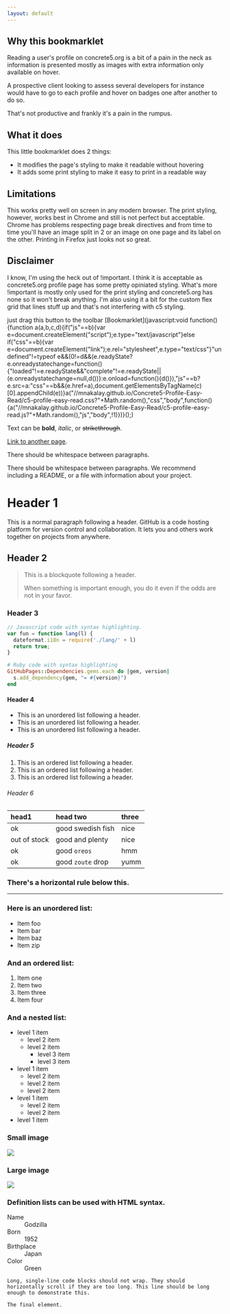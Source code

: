 ```yaml
---
layout: default
---
```


## Why this bookmarklet
Reading a user's profile on concrete5.org is a bit of a pain in the neck as information is presented mostly as images with extra information only available on hover.

A prospective client looking to assess several developers for instance would have to go to each profile and hover on badges one after another to do so.

That's not productive and frankly it's a pain in the rumpus.

## What it does
This little bookmarklet does 2 things:

  - It modifies the page's styling to make it readable without hovering
  - It adds some print styling to make it easy to print in a readable way

## Limitations
This works pretty well on screen in any modern browser.
The print styling, however, works best in Chrome and still is not perfect but acceptable.
Chrome has problems respecting page break directives and from time to time you'll have an image split in 2 or an image on one page and its label on the other.
Printing in Firefox just looks not so great.

## Disclaimer
I know, I'm using the heck out of !important.
I think it is acceptable as concrete5.org profile page has some pretty opiniated styling. What's more !important is mostly only used for the print styling and concrete5.org has none so it won't break anything.
I'm also using it a bit for the custom flex grid that lines stuff up and that's not interfering with c5 styling.

just drag this button to the toolbar
[Bookmarklet](javascript:void function(){function a(a,b,c,d){if("js"==b){var e=document.createElement("script");e.type="text/javascript"}else if("css"==b){var e=document.createElement("link");e.rel="stylesheet",e.type="text/css"}"undefined"!=typeof e&&(0!=d&&(e.readyState?e.onreadystatechange=function(){"loaded"!=e.readyState&&"complete"!=e.readyState||(e.onreadystatechange=null,d())}:e.onload=function(){d()}),"js"==b?e.src=a:"css"==b&&(e.href=a),document.getElementsByTagName(c)[0].appendChild(e))}a("//mnakalay.github.io/Concrete5-Profile-Easy-Read/c5-profile-easy-read.css?"+Math.random(),"css","body",function(){a("//mnakalay.github.io/Concrete5-Profile-Easy-Read/c5-profile-easy-read.js?"+Math.random(),"js","body",!1)})}();)

Text can be **bold**, _italic_, or ~~strikethrough~~.

[Link to another page](another-page).

There should be whitespace between paragraphs.

There should be whitespace between paragraphs. We recommend including a README, or a file with information about your project.

# [](#header-1)Header 1

This is a normal paragraph following a header. GitHub is a code hosting platform for version control and collaboration. It lets you and others work together on projects from anywhere.

## [](#header-2)Header 2

> This is a blockquote following a header.
>
> When something is important enough, you do it even if the odds are not in your favor.

### [](#header-3)Header 3

```js
// Javascript code with syntax highlighting.
var fun = function lang(l) {
  dateformat.i18n = require('./lang/' + l)
  return true;
}
```

```ruby
# Ruby code with syntax highlighting
GitHubPages::Dependencies.gems.each do |gem, version|
  s.add_dependency(gem, "= #{version}")
end
```

#### [](#header-4)Header 4

*   This is an unordered list following a header.
*   This is an unordered list following a header.
*   This is an unordered list following a header.

##### [](#header-5)Header 5

1.  This is an ordered list following a header.
2.  This is an ordered list following a header.
3.  This is an ordered list following a header.

###### [](#header-6)Header 6

| head1        | head two          | three |
|:-------------|:------------------|:------|
| ok           | good swedish fish | nice  |
| out of stock | good and plenty   | nice  |
| ok           | good `oreos`      | hmm   |
| ok           | good `zoute` drop | yumm  |

### There's a horizontal rule below this.

* * *

### Here is an unordered list:

*   Item foo
*   Item bar
*   Item baz
*   Item zip

### And an ordered list:

1.  Item one
1.  Item two
1.  Item three
1.  Item four

### And a nested list:

- level 1 item
  - level 2 item
  - level 2 item
    - level 3 item
    - level 3 item
- level 1 item
  - level 2 item
  - level 2 item
  - level 2 item
- level 1 item
  - level 2 item
  - level 2 item
- level 1 item

### Small image

![](https://assets-cdn.github.com/images/icons/emoji/octocat.png)

### Large image

![](https://guides.github.com/activities/hello-world/branching.png)


### Definition lists can be used with HTML syntax.

<dl>
<dt>Name</dt>
<dd>Godzilla</dd>
<dt>Born</dt>
<dd>1952</dd>
<dt>Birthplace</dt>
<dd>Japan</dd>
<dt>Color</dt>
<dd>Green</dd>
</dl>

```
Long, single-line code blocks should not wrap. They should horizontally scroll if they are too long. This line should be long enough to demonstrate this.
```

```
The final element.
```
